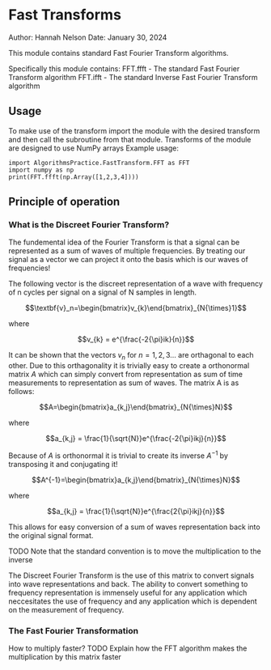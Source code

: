 # Fast Transforms

Author: Hannah Nelson
Date: January 30, 2024

This module contains standard Fast Fourier Transform algorithms.

Specifically this module contains:
FFT.ffft - The standard Fast Fourier Transform algorithm
FFT.ifft - The standard Inverse Fast Fourier Transform algorithm

## Usage

To make use of the transform import the module with the desired transform and then call the subroutine from that module. Transforms of the module are designed to use NumPy arrays
Example usage:
```
import AlgorithmsPractice.FastTransform.FFT as FFT
import numpy as np
print(FFT.ffft(np.Array([1,2,3,4])))
```

## Principle of operation
### What is the Discreet Fourier Transform?
The fundemental idea of the Fourier Transform is that a signal can be represented as a sum of waves of multiple frequencies. By treating our signal as a vector we can project it onto the basis which is our waves of frequencies!

The following vector is the discreet representation of a wave with frequency of n cycles per signal on a signal of N samples in length. 
```math
\textbf{v}_n=\begin{bmatrix}v_{k}\end{bmatrix}_{N{\times}1}
```
where
```math
v_{k} = e^{\frac{-2{\pi}ik}{n}}
```
It can be shown that the vectors $v_n$ for $n=1,2,3{\ldots}$ are orthagonal to each other. Due to this orthagonality it is trivially easy to create a orthonormal matrix $A$ which can simply convert from representation as sum of time measurements to representation as sum of waves.
The matrix A is as follows:
```math
A=\begin{bmatrix}a_{k,j}\end{bmatrix}_{N{\times}N}
```
where
```math
a_{k,j} = \frac{1}{\sqrt{N}}e^{\frac{-2{\pi}ikj}{n}}
```
Because of $A$ is orthonormal it is trivial to create its inverse $A^{-1}$ by transposing it and conjugating it!
```math
A^{-1}=\begin{bmatrix}a_{k,j}\end{bmatrix}_{N{\times}N}
```
where
```math
a_{k,j} = \frac{1}{\sqrt{N}}e^{\frac{2{\pi}ikj}{n}}
```
This allows for easy conversion of a sum of waves representation back into the original signal format.

TODO Note that the standard convention is to move the multiplication to the inverse

The Discreet Fourier Transform is the use of this matrix to convert signals into wave representations and back. The ability to convert something to frequency representation is immensely useful for any application which neccesitates the use of frequency and any application which is dependent on the measurement of frequency.

### The Fast Fourier Transformation
How to multiply faster?
TODO Explain how the FFT algorithm makes the multiplication by this matrix faster
